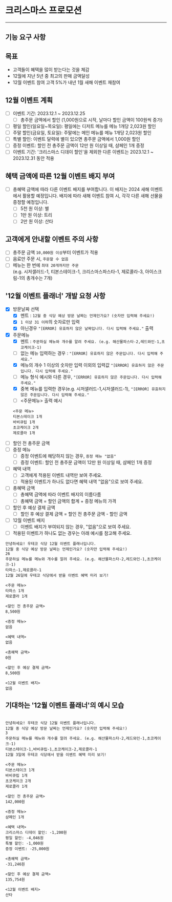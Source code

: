 # 크리스마스 프로모션

---

## 기능 요구 사항

## 목표
 - 고객들이 혜택을 많이 받는다는 것을 체감
 - 12월에 지난 5년 중 최고의 판매 금액달성
 - 12월 이벤트 참여 고객 5%가 내년 1월 새해 이벤트 재참여

## 12월 이벤트 계획
 - [ ] 이벤트 기간: 2023.12.1 ~ 2023.12.25
   - [ ] 총주문 금액에서 할인 (1,000원으로 시작, 날마다 할인 금액이 100원씩 증가)
 - [ ] 평일 할인(일요일~목요일): 평일에는 디저트 메뉴를 메뉴 1개당 2,023원 할인
 - [ ] 주말 할인(금요일, 토요일): 주말에는 메인 메뉴를 메뉴 1개당 2,023원 할인
 - [ ] 특별 할인: 이벤트 달력에 별이 있으면 총주문 금액에서 1,000원 할인
 - [ ] 증정 이벤트: 할인 전 총주문 금액이 12만 원 이상일 때, 샴페인 1개 증정
 - [ ] 이벤트 기간: '크리스마스 디데이 할인'을 제외한 다른 이벤트는 2023.12.1 ~ 2023.12.31 동안 적용

## 혜택 금액에 따른 12월 이벤트 배지 부여

- [ ] 총혜택 금액에 따라 다른 이벤트 배지를 부여합니다. 이 배지는 2024 새해 이벤트에서 활용할 예정입니다.
  배지에 따라 새해 이벤트 참여 시, 각각 다른 새해 선물을 증정할 예정입니다.
  - [ ] 5천 원 이상: 별
  - [ ] 1만 원 이상: 트리
  - [ ] 2만 원 이상: 산타

## 고객에게 안내할 이벤트 주의 사항

- [ ] 총주문 금액 `10,000원 이상`부터 이벤트가 적용
- [ ] 음료만 주문 시, `주문할 수 없음`
- [ ] 메뉴는 한 번에 `최대 20개까지만 주문`  
  (e.g. 시저샐러드-1, 티본스테이크-1, 크리스마스파스타-1, 제로콜라-3, 아이스크림-1의 총개수는 7개)

## '12월 이벤트 플래너' 개발 요청 사항

  - [x] 방문날짜 선택
    - [x] 멘트 : `12월 중 식당 예상 방문 날짜는 언제인가요? (숫자만 입력해 주세요!)`
    - [x] `1 이상 31 이하`의 숫자로만 입력
    - [x] 아닌경우 `"[ERROR] 유효하지 않은 날짜입니다. 다시 입력해 주세요."` 출력
  - [x] 주문메뉴
    - [x] 멘트 : `주문하실 메뉴와 개수를 알려 주세요. (e.g. 해산물파스타-2,레드와인-1,초코케이크-1)`
    - [ ] 없는 메뉴 입력하는 경우 : `"[ERROR] 유효하지 않은 주문입니다. 다시 입력해 주세요."`
    - [x] 메뉴의 개수 1 이상의 숫자만 입력 이외의 입력값 `"[ERROR] 유효하지 않은 주문입니다. 다시 입력해 주세요."`
    - [ ] 메뉴 형식 예시와 다른 경우, `"[ERROR] 유효하지 않은 주문입니다. 다시 입력해 주세요."`
    - [x] 중복 메뉴를 입력한 경우(e.g. 시저샐러드-1,시저샐러드-1), `"[ERROR] 유효하지 않은 주문입니다. 다시 입력해 주세요."`
    - [ ] <주문메뉴> 출력 예시
    ```
    <주문 메뉴>
    티본스테이크 1개
    바비큐립 1개
    초코케이크 2개
    제로콜라 1개
    ```
  - [ ] 할인 전 총주문 금액
  - [ ] 증정 메뉴
    - [ ] 증정 이벤트에 해당하지 않는 경우, `증정 메뉴 "없음"` 
    - [ ] 증정 이벤트: 할인 전 총주문 금액이 12만 원 이상일 때, 샴페인 1개 증정
  - [ ] 혜택 내역
    - [ ] 고객에게 적용된 이벤트 내역만 보여 주세요.
    - [ ] 적용된 이벤트가 하나도 없다면 혜택 내역 "없음"으로 보여 주세요.
  - [ ] 총혜택 금액
    - [ ] 총혜택 금액에 따라 이벤트 배지의 이름다름
    - [ ] 총혜택 금액 = 할인 금액의 합계 + 증정 메뉴의 가격
  - [ ] 할인 후 예상 결제 금액
    - [ ] 할인 후 예상 결제 금액 = 할인 전 총주문 금액 - 할인 금액 
  - [ ] 12월 이벤트 배지
    - [ ] 이벤트 배지가 부여되지 않는 경우, "없음"으로 보여 주세요.

- [ ] 적용된 이벤트가 하나도 없는 경우는 아래 예시를 참고해 주세요.
```
안녕하세요! 우테코 식당 12월 이벤트 플래너입니다.
12월 중 식당 예상 방문 날짜는 언제인가요? (숫자만 입력해 주세요!)
26 
주문하실 메뉴를 메뉴와 개수를 알려 주세요. (e.g. 해산물파스타-2,레드와인-1,초코케이크-1)
타파스-1,제로콜라-1 
12월 26일에 우테코 식당에서 받을 이벤트 혜택 미리 보기!
 
<주문 메뉴>
타파스 1개
제로콜라 1개

<할인 전 총주문 금액>
8,500원
 
<증정 메뉴>
없음
 
<혜택 내역>
없음
 
<총혜택 금액>
0원
 
<할인 후 예상 결제 금액>
8,500원
 
<12월 이벤트 배지>
없음
```
## 기대하는 '12월 이벤트 플래너'의 예시 모습
```

안녕하세요! 우테코 식당 12월 이벤트 플래너입니다.
12월 중 식당 예상 방문 날짜는 언제인가요? (숫자만 입력해 주세요!)
3
주문하실 메뉴를 메뉴와 개수를 알려 주세요. (e.g. 해산물파스타-2,레드와인-1,초코케이크-1)
티본스테이크-1,바비큐립-1,초코케이크-2,제로콜라-1
12월 3일에 우테코 식당에서 받을 이벤트 혜택 미리 보기!
 
<주문 메뉴>
티본스테이크 1개
바비큐립 1개
초코케이크 2개
제로콜라 1개
 
<할인 전 총주문 금액>
142,000원
 
<증정 메뉴>
샴페인 1개
 
<혜택 내역>
크리스마스 디데이 할인: -1,200원
평일 할인: -4,046원
특별 할인: -1,000원
증정 이벤트: -25,000원
 
<총혜택 금액>
-31,246원
 
<할인 후 예상 결제 금액>
135,754원
 
<12월 이벤트 배지>
산타

```



